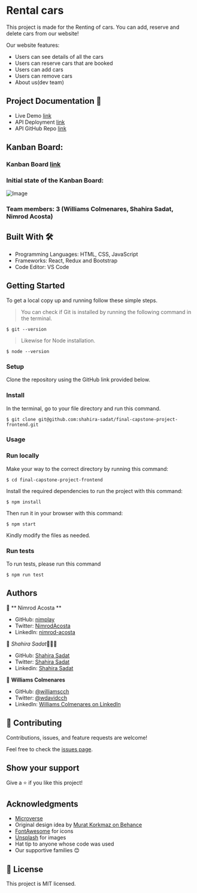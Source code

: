 # Rental cars

This project is made for the Renting of cars. You can add, reserve and delete cars from our website! 

Our website features:
 - Users can see details of all the cars
 - Users can reserve cars that are booked
 - Users can add cars 
 - Users can remove cars 
 - About us(dev team)

## Project Documentation 📄

- Live Demo [link](https://6391f321f275451d6914f18c--mellow-monstera-101e02.netlify.app/)
- API Deployment [link]()
- API GitHub Repo [link](https://github.com/nimplay/final-capstone-project)

## Kanban Board:

### Kanban Board [link](https://github.com/nimplay/final-capstone-project/projects/1)

### Initial state of the Kanban Board:
![Image](https://user-images.githubusercontent.com/53530780/206696807-2e6d4318-3b9e-41b7-ab0b-1f062c297df2.png)


### Team members: 3 (Williams Colmenares, Shahira Sadat, Nimrod Acosta)
 
## Built With 🛠️

 - Programming Languages: HTML, CSS, JavaScript
 - Frameworks: React, Redux and Bootstrap
 - Code Editor: VS Code
 
## Getting Started
 
To get a local copy up and running follow these simple steps.

> You can check if Git is installed by running the following command in the terminal.
```
$ git --version
```
> Likewise for Node installation.
```
$ node --version
```

### Setup

Clone the repository using the GitHub link provided below.

### Install

In the terminal, go to your file directory and run this command.
```
$ git clone git@github.com:shahira-sadat/final-capstone-project-frontend.git
```
### Usage

### Run locally

Make your way to the correct directory by running this command:

```
$ cd final-capstone-project-frontend
```

Install the required dependencies to run the project with this command:
```
$ npm install
```

Then run it in your browser with this command:

```
$ npm start
```

Kindly modify the files as needed.

### Run tests

To run tests, please run this command
```
$ npm run test
```
## Authors

👤 ** Nimrod Acosta **
- GitHub: [nimplay](https://github.com/nimplay)
- Twitter: [NimrodAcosta](https://twitter.com/NimrodAcosta)
- LinkedIn: [nimrod-acosta](https://www.linkedin.com/in/nimrod-acosta-734330169/)


👤 *Shahira Sadat*👩🏻‍💻
- GitHub: [Shahira Sadat](https://github.com/shahira-sadat)
- Twitter: [Shahira Sadat](https://twitter.com/SadatShahira)
- Linkedin: [Shahira Sadat](https://www.linkedin.com/in/shahira-sadat-49b402199)

👤 **Williams Colmenares**
- GitHub: [@williamscch](https://github.com/williamscch)
- Twitter: [@wdavidcch](https://twitter.com/wdavidcch)
- LinkedIn: [Williams Colmenares on LinkedIn](https://www.linkedin.com/in/williamscolmenaresch/)


## 🤝 Contributing

Contributions, issues, and feature requests are welcome!

Feel free to check the [issues page](../../issues/).

## Show your support

Give a ⭐️ if you like this project!

## Acknowledgments
- [Microverse](https://www.microverse.org/)
- Original design idea by [Murat Korkmaz on Behance](https://www.behance.net/muratk)
- [FontAwesome](https://fontawesome.com/) for icons
- [Unsplash](https://unsplash.com/) for images
- Hat tip to anyone whose code was used
- Our supportive families 😊


## 📝 License
This project is MIT licensed.
